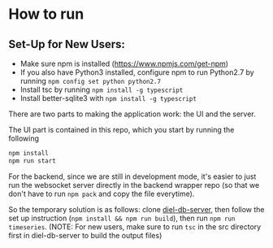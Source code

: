 # How to run

## Set-Up for New Users:
- Make sure npm is installed (https://www.npmjs.com/get-npm)
- If you also have Python3 installed, configure npm to run Python2.7 by running `npm config set python python2.7`
- Install tsc by running `npm install -g typescript`
- Install better-sqlite3 with `npm install -g typescript`




There are two parts to making the application work: the UI and the server.

The UI part is contained in this repo, which you start by running the following

```bash
npm install
npm run start
```

For the backend, since we are still in development mode, it's easier to just run the websocket server directly in the backend wrapper repo (so that we don't have to run `npm pack` and copy the file everytime).

So the temporary solution is as follows: clone [diel-db-server](https://github.com/yifanwu/diel-db-server), then follow the set up instruction (`npm install && npm run build`), then run `npm run timeseries`. (NOTE: For new users, make sure to run `tsc` in the src directory first in diel-db-server to build the output files)
